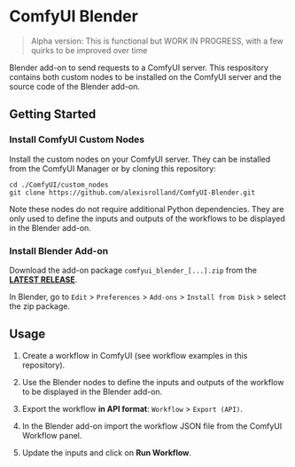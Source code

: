 # ComfyUI Blender

> Alpha version: This is functional but WORK IN PROGRESS, with a few quirks to be improved over time

Blender add-on to send requests to a ComfyUI server. This respository contains both custom nodes to be installed on the ComfyUI server and the source code of the Blender add-on.

## Getting Started

### Install ComfyUI Custom Nodes

Install the custom nodes on your ComfyUI server. They can be installed from the ComfyUI Manager or by cloning this repository:

```shell
cd ./ComfyUI/custom_nodes
git clone https://github.com/alexisrolland/ComfyUI-Blender.git
```

Note these nodes do not require additional Python dependencies. They are only used to define the inputs and outputs of the workflows to be displayed in the Blender add-on.

### Install Blender Add-on

Download the add-on package `comfyui_blender_[...].zip` from the **[LATEST RELEASE](https://github.com/alexisrolland/ComfyUI-Blender/releases)**.

In Blender, go to `Edit` > `Preferences` > `Add-ons` > `Install from Disk` > select the zip package.

## Usage

1. Create a workflow in ComfyUI (see workflow examples in this repository).

2. Use the Blender nodes to define the inputs and outputs of the workflow to be displayed in the Blender add-on.

3. Export the workflow **in API format**: `Workflow` > `Export (API)`.

4. In the Blender add-on import the workflow JSON file from the ComfyUI Workflow panel.

5. Update the inputs and click on **Run Workflow**.
